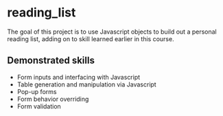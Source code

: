 # reading_list

The goal of this project is to use Javascript objects to build out a personal reading list, adding on to skill learned earlier in this course.

## Demonstrated skills
- Form inputs and interfacing with Javascript
- Table generation and manipulation via Javascript
- Pop-up forms
- Form behavior overriding
- Form validation